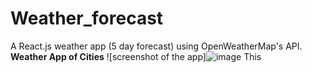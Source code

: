 # Weather_forecast
A React.js weather app (5 day forecast) using OpenWeatherMap's API.
<b>Weather App of Cities</b>
![screenshot of the app]![image](https://github.com/arpi2001/Weather_forecast/assets/107062835/021a4106-a03b-431f-8a5f-2dbad3bec469)
This 




